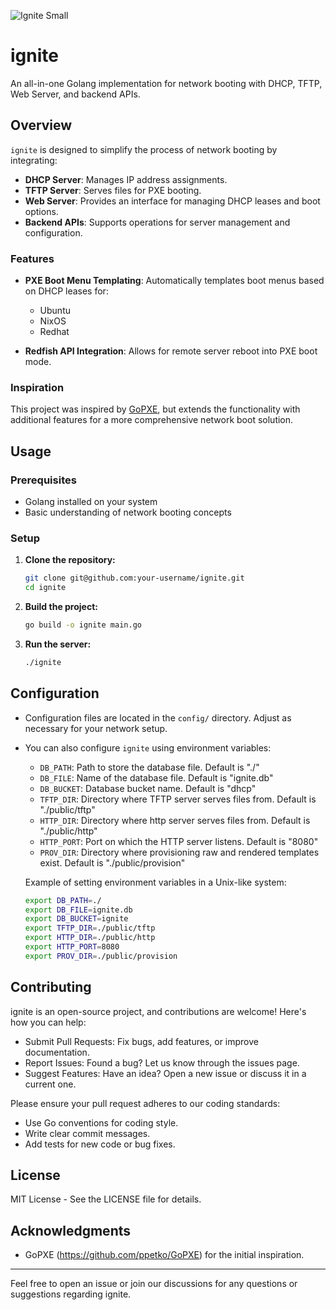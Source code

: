 
![Ignite Small](https://platformops.s3.us-west-2.amazonaws.com/images/Ignite_small.png)

# ignite

An all-in-one Golang implementation for network booting with DHCP, TFTP, Web Server, and backend APIs.

## Overview

`ignite` is designed to simplify the process of network booting by integrating:

- **DHCP Server**: Manages IP address assignments.
- **TFTP Server**: Serves files for PXE booting.
- **Web Server**: Provides an interface for managing DHCP leases and boot options.
- **Backend APIs**: Supports operations for server management and configuration.

### Features

- **PXE Boot Menu Templating**: Automatically templates boot menus based on DHCP leases for:
  - Ubuntu
  - NixOS
  - Redhat

- **Redfish API Integration**: Allows for remote server reboot into PXE boot mode.

### Inspiration

This project was inspired by [GoPXE](https://github.com/ppetko/GoPXE), but extends the functionality with additional features for a more comprehensive network boot solution.

## Usage

### Prerequisites

- Golang installed on your system
- Basic understanding of network booting concepts

### Setup

1. **Clone the repository:**
   ```sh
   git clone git@github.com:your-username/ignite.git
   cd ignite
   ```

2. **Build the project:**
   ```sh
   go build -o ignite main.go
   ```

3. **Run the server:**
   ```sh
   ./ignite
   ```

## Configuration


- Configuration files are located in the `config/` directory. Adjust as necessary for your network setup.
- You can also configure `ignite` using environment variables:

  - `DB_PATH`: Path to store the database file. Default is "./"
  - `DB_FILE`: Name of the database file. Default is "ignite.db"
  - `DB_BUCKET`: Database bucket name. Default is "dhcp"
  - `TFTP_DIR`: Directory where TFTP server serves files from. Default is "./public/tftp"
  - `HTTP_DIR`: Directory where http server serves files from.  Default is "./public/http"
  - `HTTP_PORT`: Port on which the HTTP server listens. Default is "8080"
  - `PROV_DIR`: Directory where provisioning raw and rendered templates exist.  Default is "./public/provision"

  Example of setting environment variables in a Unix-like system:
  
  ```bash
  export DB_PATH=./
  export DB_FILE=ignite.db
  export DB_BUCKET=ignite
  export TFTP_DIR=./public/tftp
  export HTTP_DIR=./public/http
  export HTTP_PORT=8080
  export PROV_DIR=./public/provision
  ```

## Contributing

ignite is an open-source project, and contributions are welcome! Here's how you can help:

- Submit Pull Requests: Fix bugs, add features, or improve documentation.
- Report Issues: Found a bug? Let us know through the issues page.
- Suggest Features: Have an idea? Open a new issue or discuss it in a current one.

Please ensure your pull request adheres to our coding standards:

- Use Go conventions for coding style.
- Write clear commit messages.
- Add tests for new code or bug fixes.

## License

MIT License - See the LICENSE file for details.

## Acknowledgments

- GoPXE (https://github.com/ppetko/GoPXE) for the initial inspiration.

---

Feel free to open an issue or join our discussions for any questions or suggestions regarding ignite.